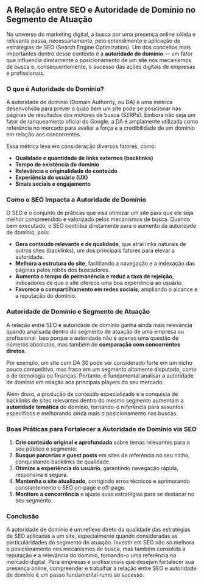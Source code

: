 ## A Relação entre SEO e Autoridade de Domínio no Segmento de Atuação

No universo do marketing digital, a busca por uma presença online sólida e relevante passa, necessariamente, pelo entendimento e aplicação de estratégias de SEO (Search Engine Optimization). Um dos conceitos mais importantes dentro desse contexto é a **autoridade de domínio** — um fator que influencia diretamente o posicionamento de um site nos mecanismos de busca e, consequentemente, o sucesso das ações digitais de empresas e profissionais.

### O que é Autoridade de Domínio?

A autoridade de domínio (Domain Authority, ou DA) é uma métrica desenvolvida para prever o quão bem um site pode se posicionar nas páginas de resultados dos motores de busca (SERPs). Embora não seja um fator de ranqueamento oficial do Google, a DA é amplamente utilizada como referência no mercado para avaliar a força e a credibilidade de um domínio em relação aos concorrentes.

Essa métrica leva em consideração diversos fatores, como:

- **Qualidade e quantidade de links externos (backlinks)**
- **Tempo de existência do domínio**
- **Relevância e originalidade do conteúdo**
- **Experiência do usuário (UX)**
- **Sinais sociais e engajamento**

### Como o SEO Impacta a Autoridade de Domínio

O SEO é o conjunto de práticas que visa otimizar um site para que ele seja melhor compreendido e valorizado pelos mecanismos de busca. Quando bem executado, o SEO contribui diretamente para o aumento da autoridade de domínio, pois:

- **Gera conteúdo relevante e de qualidade**, que atrai links naturais de outros sites (backlinks), um dos principais fatores para elevar a autoridade.
- **Melhora a estrutura do site**, facilitando a navegação e a indexação das páginas pelos robôs dos buscadores.
- **Aumenta o tempo de permanência e reduz a taxa de rejeição**, indicadores de que o site oferece uma boa experiência ao usuário.
- **Favorece o compartilhamento em redes sociais**, ampliando o alcance e a reputação do domínio.

### Autoridade de Domínio e Segmento de Atuação

A relação entre SEO e autoridade de domínio ganha ainda mais relevância quando analisada dentro do segmento de atuação de uma empresa ou profissional. Isso porque a autoridade não é apenas uma questão de números absolutos, mas também de **comparação com concorrentes diretos**.

Por exemplo, um site com DA 30 pode ser considerado forte em um nicho pouco competitivo, mas fraco em um segmento altamente disputado, como o de tecnologia ou finanças. Portanto, é fundamental analisar a autoridade de domínio em relação aos principais players do seu mercado.

Além disso, a produção de conteúdo especializado e a conquista de backlinks de sites relevantes dentro do mesmo segmento aumentam a **autoridade temática** do domínio, tornando-o referência para assuntos específicos e melhorando ainda mais o posicionamento nas buscas.

### Boas Práticas para Fortalecer a Autoridade de Domínio via SEO

1. **Crie conteúdo original e aprofundado** sobre temas relevantes para o seu público e segmento.
2. **Busque parcerias e guest posts** em sites de referência no seu nicho, conquistando backlinks de qualidade.
3. **Otimize a experiência do usuário**, garantindo navegação rápida, responsiva e segura.
4. **Mantenha o site atualizado**, corrigindo erros técnicos e aprimorando constantemente o SEO on-page e off-page.
5. **Monitore a concorrência** e ajuste suas estratégias para se destacar no seu segmento.

### Conclusão

A autoridade de domínio é um reflexo direto da qualidade das estratégias de SEO aplicadas a um site, especialmente quando consideradas as particularidades do segmento de atuação. Investir em SEO não só melhora o posicionamento nos mecanismos de busca, mas também consolida a reputação e a relevância do domínio, tornando-o uma referência no mercado digital. Para empresas e profissionais que desejam fortalecer sua presença online, compreender e trabalhar a relação entre SEO e autoridade de domínio é um passo fundamental rumo ao sucesso.